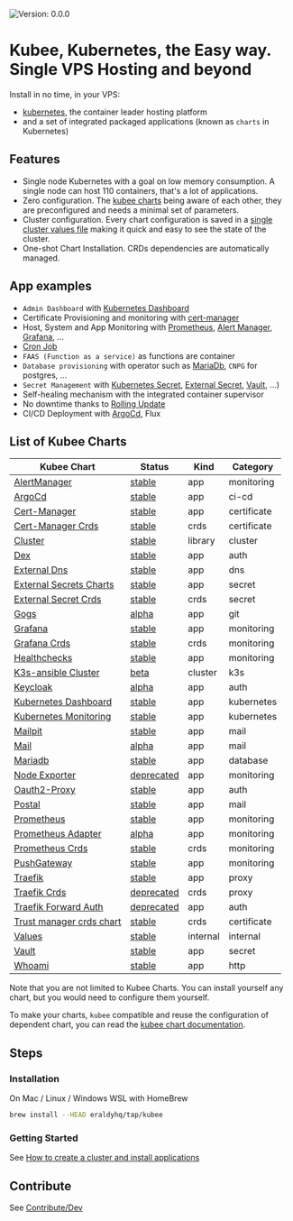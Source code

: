 

[//]: # (README.md generated by gotmpl. DO NOT EDIT.)

![Version: 0.0.0](https://img.shields.io/badge/Version-0.0.0-informational?style=flat-square)

# Kubee, Kubernetes, the Easy way. Single VPS Hosting and beyond

Install in no time, in your VPS:
* [kubernetes](https://github.com/kubernetes/kubernetes), the container leader hosting platform
* and a set of integrated packaged applications (known as `charts` in Kubernetes)

## Features

* Single node Kubernetes with a goal on low memory consumption. A single node can host 110 containers, that's a lot of applications.
* Zero configuration. The [kubee charts](../../docs/site/kubee-helmet-chart.md) being aware of each other, they are preconfigured and needs a minimal set of parameters.
* Cluster configuration. Every chart configuration is saved in a [single cluster values file](../../docs/site/cluster-values.md) making it quick and easy to see the state of the cluster.
* One-shot Chart Installation. CRDs dependencies are automatically managed.

## App examples

* `Admin Dashboard` with [Kubernetes Dashboard](./charts/kubernetes-dashboard)
* Certificate Provisioning and monitoring with [cert-manager](./charts/cert-manager/README.md)
* Host, System and App Monitoring with [Prometheus](charts/prometheus), [Alert Manager](charts/alertmanager), [Grafana](charts/grafana/README.md), ...
* [Cron Job](https://kubernetes.io/docs/tasks/job/automated-tasks-with-cron-jobs/)
* `FAAS (Function as a service)` as functions are container
* `Database provisioning` with operator such as [MariaDb](charts/mariadb/README.md), `CNPG` for postgres, ...
* `Secret Management` with [Kubernetes Secret](https://kubernetes.io/docs/tasks/configmap-secret/), [External Secret](charts/external-secrets/README.md), [Vault](charts/vault/README.md), ...)
* Self-healing mechanism with the integrated container supervisor
* No downtime thanks to [Rolling Update](https://kubernetes.io/docs/tutorials/kubernetes-basics/update/update-intro/)
* CI/CD Deployment with [ArgoCd](charts/argocd/README.md), Flux

## List of Kubee Charts

| Kubee Chart | Status  | Kind | Category |
|-----------|---------|------|----------|
| [AlertManager ](charts/alertmanager/README.md) | [stable](../../docs/site/kubee-helmet-chart.md#status) | app | monitoring
| [ArgoCd ](charts/argocd/README.md) | [stable](../../docs/site/kubee-helmet-chart.md#status) | app | ci-cd
| [Cert-Manager ](charts/cert-manager/README.md) | [stable](../../docs/site/kubee-helmet-chart.md#status) | app | certificate
| [Cert-Manager Crds ](charts/cert-manager-crds/README.md) | [stable](../../docs/site/kubee-helmet-chart.md#status) | crds | certificate
| [Cluster ](charts/cluster/README.md) | [stable](../../docs/site/kubee-helmet-chart.md#status) | library | cluster
| [Dex ](charts/dex/README.md) | [stable](../../docs/site/kubee-helmet-chart.md#status) | app | auth
| [External Dns ](charts/external-dns/README.md) | [stable](../../docs/site/kubee-helmet-chart.md#status) | app | dns
| [External Secrets Charts](charts/external-secrets/README.md) | [stable](../../docs/site/kubee-helmet-chart.md#status) | app | secret
| [External Secret Crds ](charts/external-secrets-crds/README.md) | [stable](../../docs/site/kubee-helmet-chart.md#status) | crds | secret
| [Gogs ](charts/gogs/README.md) | [alpha](../../docs/site/kubee-helmet-chart.md#status) | app | git
| [Grafana ](charts/grafana/README.md) | [stable](../../docs/site/kubee-helmet-chart.md#status) | app | monitoring
| [Grafana Crds ](charts/grafana-crds/README.md) | [stable](../../docs/site/kubee-helmet-chart.md#status) | crds | monitoring
| [Healthchecks ](charts/healthchecks/README.md) | [stable](../../docs/site/kubee-helmet-chart.md#status) | app | monitoring
| [K3s-ansible Cluster ](charts/k3s-ansible/README.md) | [beta](../../docs/site/kubee-helmet-chart.md#status) | cluster | k3s
| [Keycloak ](charts/keycloak/README.md) | [alpha](../../docs/site/kubee-helmet-chart.md#status) | app | auth
| [Kubernetes Dashboard ](charts/kubernetes-dashboard/README.md) | [stable](../../docs/site/kubee-helmet-chart.md#status) | app | kubernetes
| [Kubernetes Monitoring ](charts/kubernetes-monitoring/README.md) | [stable](../../docs/site/kubee-helmet-chart.md#status) | app | kubernetes
| [Mailpit ](charts/mailpit/README.md) | [stable](../../docs/site/kubee-helmet-chart.md#status) | app | mail
| [Mail ](charts/mailu/README.md) | [alpha](../../docs/site/kubee-helmet-chart.md#status) | app | mail
| [Mariadb ](charts/mariadb/README.md) | [stable](../../docs/site/kubee-helmet-chart.md#status) | app | database
| [Node Exporter ](charts/node-exporter/README.md) | [deprecated](../../docs/site/kubee-helmet-chart.md#status) | app | monitoring
| [Oauth2-Proxy ](charts/oauth2-proxy/README.md) | [stable](../../docs/site/kubee-helmet-chart.md#status) | app | auth
| [Postal ](charts/postal/README.md) | [stable](../../docs/site/kubee-helmet-chart.md#status) | app | mail
| [Prometheus ](charts/prometheus/README.md) | [stable](../../docs/site/kubee-helmet-chart.md#status) | app | monitoring
| [Prometheus Adapter ](charts/prometheus-adapter/README.md) | [alpha](../../docs/site/kubee-helmet-chart.md#status) | app | monitoring
| [Prometheus Crds ](charts/prometheus-crds/README.md) | [stable](../../docs/site/kubee-helmet-chart.md#status) | crds | monitoring
| [PushGateway ](charts/pushgateway/README.md) | [stable](../../docs/site/kubee-helmet-chart.md#status) | app | monitoring
| [Traefik ](charts/traefik/README.md) | [stable](../../docs/site/kubee-helmet-chart.md#status) | app | proxy
| [Traefik Crds ](charts/traefik-crds/README.md) | [deprecated](../../docs/site/kubee-helmet-chart.md#status) | crds | proxy
| [Traefik Forward Auth ](charts/traefik-forward-auth/README.md) | [deprecated](../../docs/site/kubee-helmet-chart.md#status) | app | auth
| [Trust manager crds chart](charts/trust-manager-crds/README.md) | [stable](../../docs/site/kubee-helmet-chart.md#status) | crds | certificate
| [Values ](charts/values/README.md) | [stable](../../docs/site/kubee-helmet-chart.md#status) | internal | internal
| [Vault ](charts/vault/README.md) | [stable](../../docs/site/kubee-helmet-chart.md#status) | app | secret
| [Whoami ](charts/whoami/README.md) | [stable](../../docs/site/kubee-helmet-chart.md#status) | app | http

Note that you are not limited to Kubee Charts.
You can install yourself any chart,
but you would need to configure them yourself.

To make your charts, `kubee`  compatible and reuse the configuration of dependent chart,
you can read the [kubee chart documentation](../../docs/site/kubee-helmet-chart.md).

## Steps

### Installation

On Mac / Linux / Windows WSL with HomeBrew

```bash
brew install --HEAD eraldyhq/tap/kubee
```

### Getting Started

See [How to create a cluster and install applications](docs/site/cluster-creation.md)

## Contribute

See [Contribute/Dev](contrib/contribute.md)
